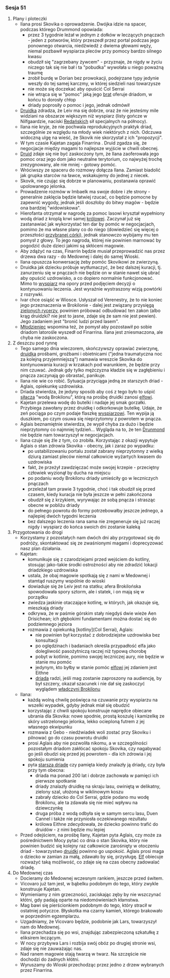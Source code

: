 ### Sesja 51
1. Plany i ploteczki
    - Ilana prosi Skovika o oprowadzenie. Dwójka idzie na spacer, podczas którego Drummond opowiada:
        - przez 3 tygodnie leżał w jednym z dołków w leczących pnączach - jeden z potworów, który przeszedł przez portal podczas jego ponownego otwarcia, niedźwiedź z dwiema głowami węży, niemal pozbawił wyspiarza pleców przy pomocy bardzo silnego kwasu
        - obudził się "zagrzebany żywcem" - przyznaje, że nigdy w życiu niczego tak się nie bał i ta "pobudka" wywołała u niego poważną traumę
        - zrobił burdę w Dorian bez prowokacji, podejrzane typy jedynie weszły do tej samej karczmy, w której siedzieli nasi towarzysze
        - nie może się doczekać aby opuścić Col Serrai
        - nie wtrąca się w "pomoc" jaką jego [brat](Ivar) oferuje driadom, w końcu to dorosły chłop
        - driady poprosiły o pomoc i jego, jednak odmówił
    - [Druidka](Ilana) zdradza, że Leiv ma się dobrze, oraz że nie jesteśmy mile widziani na obszarze większym niż wyspiarz (listy gończe w Nilfgaardzie, naciski [Redańskich](Redania) sił specjalnych na północy).
    - Ilana nie kryje, że nie pochwala reprodukcyjnych praktyk driad, szczególnie ze względu na młody wiek niektórych z nich. Odczuwa widoczną ulgę na wieść, że Skovik nie skorzystał z ich "propozycji".
    - W tym czasie Kajetan zagaja Finarrina . Druid zgadza się, że negocjacje między magami to najlepsze wyjście w chwili obecnej.
    - [Druid](Finarrin) zdaje się nie być zaskoczony tym, że Ilana zaoferowała jego pomoc oraz jego dom jako neutralne terytorium, co najwyżej trochę zrezygnowany, ale nie mniej - gotowy pomóc.
    - Wróciwszy ze spaceru do rozmowy dołącza Ilana. Zamiast biadolić jak grupka starców na ławce, wskakujemy do jednej z niecek. 
    - Skovik, nie czując się dobrze w planowaniu, postanawia oprawić upolowanego jelonka.
    - Prowadzenie rozmów w Imbaelk ma swoje dobre i złe strony - generalnie zaklęcia będzie łatwiej rzucać, co będzie pomocne by zapewnić wygody, jednak jeśli doszłoby do bitwy magów - będzie ona bardziej "widowiskowa".
    - Hierofanta otrzymał w nagrodę za pomoc lasowi kryształ wypełniony wodą driad z kroplą krwi samej [królowej](Eithne). Zaczynał już się zastanawiać jak wykorzystać ten dar by pomóc w negocjacjach, pomimo że ma własne plany co do niego (dowiedzieć się więcej o przeszłości [przybranej córki](Ilana)), jednak stanowczo wybijamy mu ten pomysł z głowy. To jego nagroda, której nie powinien marnować by pogodzić duże dzieci jakimi są skłóceni magowie.
    - Aby zdążyć na czas, Finarrin będzie musiał przeprowadzić nas przez drzewa dwa razy - do Medownej i dalej do samej Wioski.
    - Ilana opuszcza konwersację żeby pomóc Skovikowi ze zwierzyną.
    - Druidka jak dziecku próbuje wytłumaczyć, że bez dalszej kuracji, tj. zanurzeniu się w pnączach nie będzie on w stanie nawet się ubrać aby opuścić uzdrowisko, a co dopiero normalnie funkcjonować. Mimo to [wyspiarz](Skovik) ma opory przed podjęciem decyzji o kontynuowaniu leczenia. Jest wyraźnie wystraszony wizją powtórki z rozrywki.
    - Ivar chce osiąść w Wiosce. Usłyszał od Verenestry, że to nie koniec jego przeznaczenia w Brokilonie - dalej jest związany przysięgą [zielonych rycerzy](#r_rycerze_galawaina), powinien próbować odbudować ten zakon (albo krąg druidzki? nie jest to jasne, zdaje się że sam nie jest pewien). Jego zadaniem jest "bronić ludzi przed lasem".
    - [Młodzieniec](Ivar) wspomina też, że pomysł aby pozostawił po sobie driadom latorośle wyszedł od Finarrina. Ilana jest zniesmaczona, ale chyba nie zaskoczona.
2. Z deszczu pod rynnę
    - Tego samego dnia wieczorem, skończywszy oprawiać zwierzynę, [druidka](Ilana) prośbami, groźbami i obietnicami ("jedna traumatyczna noc za kolejną przyjemniejszą") namawia wreszcie Skovika do kontynuowania kuracji w krzakach pod warunkiem, że będzie przy nim czuwać. Jednak gdy tylko mężczyzna kładzie się w zagłębieniu i pnącza zaczynają go obrastać, panikuje. 
    - Ilana nie wie co robić. Sytuacja przyciąga jedną ze starszych driad - Aglais, opiekunkę uzdrowiska.
    - Driada stwierdza, że jedyny sposób aby coś z tego było to uśpić [siłacza](Skovik) "wodą Brokilonu", którą na prośbę druidki zanosi [elfowi](Kajetan).
    - Kajetan przelewa wodę do butelki i nadaje jej smak gorzałki. Przybiega zawołany przez druidkę i odkorkowuje butelkę. Udaje, że zeń pociąga po czym podaje flaszkę [wyspiarzowi](Skovik). Ten wypija ją duszkiem, po czym osuwa się nieprzytomny z powrotem w pnącza. 
    - Aglais beznamiętnie stwierdza, że wypił chyba za dużo i będzie nieprzytomny co najmniej tydzień... Wygląda na to, że ten [Drunmond](Skovik) nie będzie nam towarzyszył w negocjacjach.
    - Ilana czuje się źle z tym, co zrobiła. Korzystając z okazji wypytuje Aglais o stan zdrowia Skovika - obecny, jak i zaraz po wypadku:
        - po ustabilizowaniu portalu został zabrany nieprzytomny z wielką dziurą zamiast pleców niemal całkowicie wyżartych kwasem do uzdrowiska
        - fakt, że przeżył zawdzięczać może swojej krzepie - przeciętny człowiek wyzionął by ducha na miejscu
        - po podaniu wody Brokilonu driady umieściły go w leczniczych pnączach
        - przeleżał tam prawie 3 tygodnie, choć i tak obudził się przed czasem, kiedy kuracja nie była jeszcze w pełni zakończona
        - obudził się z krzykiem, wyrywając ze sobą pnącza i strasząc obecne w pobliżu driady
        - do pełnego powrotu do formy potrzebowałby jeszcze jednego, a najlepiej dwóch tygodni leczenia
        - bez dalszego leczenia rana sama nie zregeneruje się już raczej nigdy i wyspiarz do końca swoich dni zostanie kaleką
3. Przygotowania do drogi 
    - Korzystamy z pozostałych nam dwóch dni aby przygotować się do podróży, skontaktować się ze zwaśnionymi magami i doprecyzować nasz plan działania.
    - Kajetan:
        - komunikuje się z czarodziejami przed wejściem do kotliny, stosując jako-takie środki ostrożności aby nie zdradzić lokacji driadzkiego uzdrowiska
        - ustala, że obaj magowie spotkają się z nami w Medownej i stamtąd ruszymy wspólnie do wioski
        - dowiaduje się że Leiv jest na statku; afera Brokilońska spowodowała spory sztorm, ale i statek, i on mają się w porządku
        - zwiedza jaskinie otaczające kotlinę, w których, jak okazuje się, mieszkają driady
        - odkrywa, że w paśmie górskim stały niegdyś dwie wieże Aen Drisichean; ich głębokimi fundamentami można dostać się do podziemnego jeziora
        - rozmawia z opiekunką [kotliny](Col Serrai), Aglais:
            - nie powinien był korzystać z dobrodziejstw uzdrowiska bez konsultacji
            - po oględzinach i badaniach określa przypadłość elfa jako dolegliwość pasożytniczą raczej niż typową chorobę
            - pobyt w kotlinie, pomimo swojej leczniczej aury, nie będzie w stanie mu pomóc
            - jedynym, kto byłby w stanie pomóc [elfowi](Kajetan) jej zdaniem jest Eithne
            - [driada](Aglais) radzi, jeśli mag zostanie zaproszony na audiencję, by był szczery, okazał szacunek i nie dał się zaskoczyć wyglądem [władczyni Brokilonu](Eithne)
    - Ilana:
        - każdą wolną chwilę poświęca na czuwanie przy wyspiarzu na wszelki wypadek, gdyby jednak miał się obudzić
        - korzystając z chwili spokoju konstruuje naprędce obiecane ubrania dla Skovika: nowe spodnie, prostą koszulę i kamizelkę ze skóry ustrzelonego jelonka, lekko ocieploną futrem z jej własnego ekwipunku
        - rozmawia z Gebo - niedźwiadek woli zostać przy Skoviku i pilnować go do czasu powrotu druidki
        - prosi Aglais aby nie pozwoliła nikomu, a w szczególności pozostałym driadom zakłócać spokoju Skovika, czy nagabywać go jeśli obudzi się przed jej powrotem - dla ich zdrowia i jej spokoju sumienia
        - pyta [starszą driadę](Aglais) czy pamięta kiedy znalazły ją driady, czy była przy tym obecna:
            - driada ma ponad 200 lat i dobrze zachowała w pamięci ich pierwsze spotkanie
            - driady znalazły druidkę na skraju lasu, owiniętą w delikatny, zielony szal, ułożoną w wiklinowym koszu
            - zabrały dziecko do Col Serrai, gdzie podano mu wodę Brokilonu, ale ta zdawała się nie mieć wpływu na dziewczynkę
            - druga próba z wodą odbyła się w samym sercu lasu, Duen Cannel i także nie przyniosła oczekiwanego rezultatu
            - królowa Eithne zdecydowała, że dziecko powinno trafić do druidów - z nimi będzie mu lepiej
    - Przed odejściem, na prośbę Ilany, Kajetan pyta Aglais, czy może za pośrednictwem Mocy pytać co dnia o stan Skovika, który nie powinien budzić się kolejny raz całkowicie zarośnięty w otoczeniu driad - towarzystwo [druidki](Ilana) powinno go uspokoić. Aglais prosi maga o dziecko w zamian za małą, zdawało by się, przysługę. [Elf](Kajetan) obiecuje rozważyć taką możliwość, co zdaje się na czas obecny zadowalać driadę.
4. Do Medownej czas
    - Docieramy do Medownej wczesnym rankiem, jeszcze przed świtem. 
    - Vicovaro już tam jest, w bąbelku podobnym do tego, który zwykle konstruuje Kajetan.
    - Wymieniamy z nim grzeczności, zaciskając zęby by nie wszczynać kłótni, gdy padają oparte na niedomówieniach kłamstwa. 
    - Mag bawi się pierścionkiem podobnym do tego, który stracił w ostatniej potyczce. Błyskotka ma czarny kamień, którego brakowało w poprzednim egzemplarzu.
    - Uzgadniamy, że Vicovaro będzie, podobnie jak Lars, towarzyszył nam do Medownej.
    - Ilana przechadza się po wsi, znajdując zabezpieczoną szkatułkę z eliksirem leczącym.
    - W nocy przybywa Lars i rozbija swój obóz po drugiej stronie wsi, zdaje się nie zauważając nas.
    - Nad ranem magowie stają twarzą w twarz. Na szczęście nie dochodzi do żadnych kłótni.
    - Wyruszamy do Wioski przechodząc przez jedno z drzew wybranych przez Finarrina.
    
    